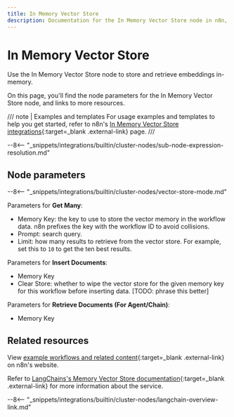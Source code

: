 ```yaml
---
title: In Memory Vector Store
description: Documentation for the In Memory Vector Store node in n8n, a workflow automation platform. Includes details of operations and configuration, and links to examples and credentials information.
---
```


# In Memory Vector Store

Use the In Memory Vector Store node to store and retrieve embeddings in-memory.

On this page, you'll find the node parameters for the In Memory Vector Store node, and links to more resources.

/// note | Examples and templates
For usage examples and templates to help you get started, refer to n8n's [In Memory Vector Store integrations](https://n8n.io/integrations/in-memory-vector-store/){:target=_blank .external-link} page.
///

--8<-- "_snippets/integrations/builtin/cluster-nodes/sub-node-expression-resolution.md"

## Node parameters

--8<-- "_snippets/integrations/builtin/cluster-nodes/vector-store-mode.md"


Parameters for **Get Many**:

* Memory Key: the key to use to store the vector memory in the workflow data. n8n prefixes the key with the workflow ID to avoid collisions.
* Prompt: search query.
* Limit: how many results to retrieve from the vector store. For example, set this to `10` to get the ten best results.


Parameters for **Insert Documents**:

* Memory Key
* Clear Store: whether to wipe the vector store for the given memory key for this workflow before inserting data. [TODO: phrase this better]

Parameters for **Retrieve Documents (For Agent/Chain)**:

* Memory Key
	
## Related resources

View [example workflows and related content](https://n8n.io/integrations/in-memory-vector-store/){:target=_blank .external-link} on n8n's website.

Refer to [LangChains's Memory Vector Store documentation](https://js.langchain.com/docs/modules/data_connection/vectorstores/integrations/memory){:target=_blank .external-link} for more information about the service.

--8<-- "_snippets/integrations/builtin/cluster-nodes/langchain-overview-link.md"
